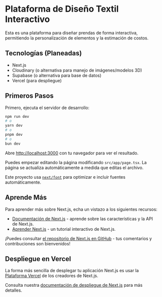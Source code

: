 # Plataforma de Diseño Textil Interactivo

Esta es una plataforma para diseñar prendas de forma interactiva, permitiendo la personalización de elementos y la estimación de costos.

## Tecnologías (Planeadas)

- Next.js
- Cloudinary (o alternativa para manejo de imágenes/modelos 3D)
- Supabase (o alternativa para base de datos)
- Vercel (para despliegue)

## Primeros Pasos

Primero, ejecuta el servidor de desarrollo:

```bash
npm run dev
# o
yarn dev
# o
pnpm dev
# o
bun dev
```

Abre [http://localhost:3000](http://localhost:3000) con tu navegador para ver el resultado.

Puedes empezar editando la página modificando `src/app/page.tsx`. La página se actualiza automáticamente a medida que editas el archivo.

Este proyecto usa [`next/font`](https://nextjs.org/docs/basic-features/font-optimization) para optimizar e incluir fuentes automáticamente.

## Aprende Más

Para aprender más sobre Next.js, echa un vistazo a los siguientes recursos:

- [Documentación de Next.js](https://nextjs.org/docs) - aprende sobre las características y la API de Next.js.
- [Aprender Next.js](https://nextjs.org/learn) - un tutorial interactivo de Next.js.

¡Puedes consultar [el repositorio de Next.js en GitHub](https://github.com/vercel/next.js) - tus comentarios y contribuciones son bienvenidos!

## Despliegue en Vercel

La forma más sencilla de desplegar tu aplicación Next.js es usar la [Plataforma Vercel](https://vercel.com/new?utm_medium=default-template&filter=next.js&utm_source=create-next-app&utm_campaign=create-next-app-readme) de los creadores de Next.js.

Consulta nuestra [documentación de despliegue de Next.js](https://nextjs.org/docs/app/building-your-application/deploying) para más detalles.

